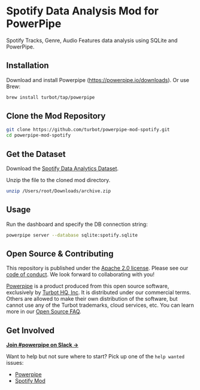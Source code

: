 # Spotify Data Analysis Mod for PowerPipe

Spotify Tracks, Genre, Audio Features data analysis using SQLite and PowerPipe.

## Installation

Download and install Powerpipe (https://powerpipe.io/downloads). Or use Brew:

```sh
brew install turbot/tap/powerpipe
```

## Clone the Mod Repository

```sh
git clone https://github.com/turbot/powerpipe-mod-spotify.git
cd powerpipe-mod-spotify
```

## Get the Dataset

Download the [Spotify Data Analytics Dataset](https://www.kaggle.com/datasets/maltegrosse/8-m-spotify-tracks-genre-audio-features).

Unzip the file to the cloned mod directory.

```sh
unzip /Users/root/Downloads/archive.zip
```

## Usage

Run the dashboard and specify the DB connection string:

```sh
powerpipe server --database sqlite:spotify.sqlite
```

## Open Source & Contributing

This repository is published under the [Apache 2.0 license](https://www.apache.org/licenses/LICENSE-2.0). Please see our [code of conduct](https://github.com/turbot/.github/blob/main/CODE_OF_CONDUCT.md). We look forward to collaborating with you!

[Powerpipe](https://powerpipe.io) is a product produced from this open source software, exclusively by [Turbot HQ, Inc](https://turbot.com). It is distributed under our commercial terms. Others are allowed to make their own distribution of the software, but cannot use any of the Turbot trademarks, cloud services, etc. You can learn more in our [Open Source FAQ](https://turbot.com/open-source).

## Get Involved

**[Join #powerpipe on Slack →](https://powerpipe.io/community/join)**

Want to help but not sure where to start? Pick up one of the `help wanted` issues:

- [Powerpipe](https://github.com/turbot/powerpipe/labels/help%20wanted)
- [Spotify Mod](https://github.com/turbot/powerpipe-mod-spotify/labels/help%20wanted)